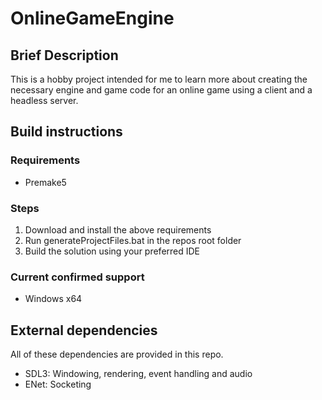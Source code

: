 # OnlineGameEngine

## Brief Description

This is a hobby project intended for me to learn more about creating the necessary engine and game code for an online game using a client and a headless server.

## Build instructions

### Requirements

- Premake5

### Steps

1. Download and install the above requirements
2. Run generateProjectFiles.bat in the repos root folder
3. Build the solution using your preferred IDE

### Current confirmed support

- Windows x64

## External dependencies

All of these dependencies are provided in this repo.

- SDL3: Windowing, rendering, event handling and audio
- ENet: Socketing
